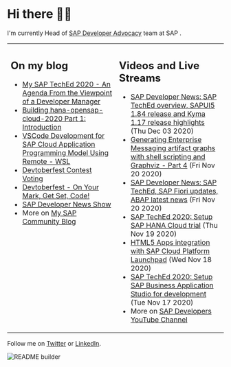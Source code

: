 
# Hi there 👋🏼

I'm currently Head of [SAP Developer Advocacy](https://developers.sap.com/) team at SAP .

<table><tr><td valign="top" width="50%">
 
## On my blog
- [My SAP TechEd 2020 - An Agenda From the Viewpoint of a Developer Manager](https://blogs.sap.com/?p=1221410) 
- [Building hana-opensap-cloud-2020 Part 1: Introduction](https://blogs.sap.com/?p=1219900) 
- [VSCode Development for SAP Cloud Application Programming Model Using Remote - WSL](https://blogs.sap.com/?p=1215560) 
- [Devtoberfest Contest Voting](https://blogs.sap.com/?p=1216969) 
- [Devtoberfest - On Your Mark, Get Set, Code!](https://blogs.sap.com/?p=1208007) 
- [SAP Developer News Show](https://blogs.sap.com/?p=1194205) 
- More on [My SAP Community Blog](https://people.sap.com/thomas.jung#content:blogposts)
</td>
  
<td valign="top" width="50%">
  
## Videos and Live Streams
- [SAP Developer News: SAP TechEd overview, SAPUI5 1.84 release and Kyma 1.17 release highlights](https://www.youtube.com/watch?v=oasv3iBwyqc) (Thu Dec 03 2020)
- [Generating Enterprise Messaging artifact graphs with shell scripting and Graphviz - Part 4](https://www.youtube.com/watch?v=TZvH_84vieE) (Fri Nov 20 2020)
- [SAP Developer News: SAP TechEd, SAP Fiori updates, ABAP latest news](https://www.youtube.com/watch?v=7BS-KNzmJY4) (Fri Nov 20 2020)
- [SAP TechEd 2020: Setup SAP HANA Cloud trial](https://www.youtube.com/watch?v=Lv_40d1ZtsM) (Thu Nov 19 2020)
- [HTML5 Apps integration with SAP Cloud Platform Launchpad](https://www.youtube.com/watch?v=UbrwbFtaZak) (Wed Nov 18 2020)
- [SAP TechEd 2020: Setup SAP Business Application Studio for development](https://www.youtube.com/watch?v=WW6z4AnYriw) (Tue Nov 17 2020)
- More on [SAP Developers YouTube Channel](https://www.youtube.com/channel/UCNfmelKDrvRmjYwSi9yvrMg)
</td></tr></table>

Follow me on [Twitter](https://twitter.com/thomas_jung) or [LinkedIn](https://www.linkedin.com/in/thomasjungsap/).

![README builder](https://github.com/jung-thomas/jung-thomas/workflows/README%20builder/badge.svg)


